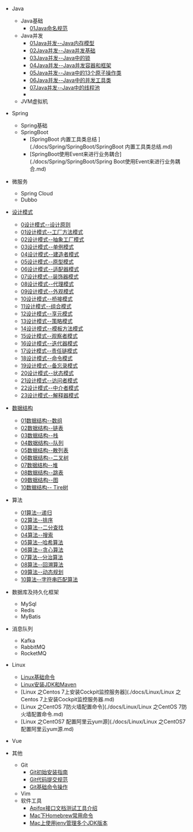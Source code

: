 - Java
  - Java基础
    * [01Java命名规范](./docs/Java/Java基础/Java命名规范.md)
  - Java并发
    * [01Java并发--Java内存模型](./docs/Java/Java并发/01Java并发--Java内存模型.md)
    * [02Java并发--Java并发基础](./docs/Java/Java并发/02Java并发--Java并发基础.md)
    * [03Java并发--Java中的锁](./docs/Java/Java并发/03Java并发--Java中的锁.md)
    * [04Java并发--Java并发容器和框架](./docs/Java/Java并发/04Java并发--Java并发容器和框架.md)
    * [05Java并发--Java中的13个原子操作类](./docs/Java/Java并发/05Java并发--Java中的13个原子操作类.md)
    * [06Java并发--Java中的并发工具类](./docs/Java/Java并发/06Java并发--Java中的并发工具类.md)
    * [07Java并发--Java中的线程池](./docs/Java/Java并发/07Java并发--Java中的线程池.md)
    * 
  - JVM虚拟机
- Spring
  - Spring基础 
  * SpringBoot
    * [SpringBoot 内置工具类总结 ](./docs/Spring/SpringBoot/SpringBoot 内置工具类总结.md)
    * [SpringBoot使用Event来进行业务耦合](./docs/Spring/SpringBoot/Spring Boot使用Event来进行业务耦合.md)
- 微服务
  - Spring  Cloud
  - Dubbo
- [设计模式](./docs/设计模式/设计模式介绍.md)
  - [0设计模式--设计原则](./docs/设计模式/00设计模式--设计原则.md)
  - [01设计模式--工厂方法模式](./docs/设计模式/01设计模式--工厂方法模式.md)
  - [02设计模式--抽象工厂模式](./docs/设计模式/02设计模式--抽象工厂模式.md)
  - [03设计模式--单例模式](./docs/设计模式/03设计模式--单例模式.md)
  - [04设计模式--建造者模式](./docs/设计模式/04设计模式--建造者模式.md)
  - [05设计模式--原型模式](./docs/设计模式/05设计模式--原型模式.md)
  - [06设计模式--适配器模式](./docs/设计模式/06设计模式--适配器模式.md)
  - [07设计模式--装饰器模式](./docs/设计模式/07设计模式--装饰器模式.md)
  - [08设计模式--代理模式](./docs/设计模式/08设计模式--代理模式.md)
  - [09设计模式--外观模式](./docs/设计模式/09设计模式--外观模式.md)
  - [10设计模式--桥接模式](./docs/设计模式/10设计模式--桥接模式.md)
  - [11设计模式--组合模式](./docs/设计模式/11设计模式--组合模式.md)
  - [12设计模式--享元模式](./docs/设计模式/12设计模式--享元模式.md)
  - [13设计模式--策略模式](./docs/设计模式/13设计模式--策略模式.md)
  - [14设计模式--模板方法模式](./docs/设计模式/14设计模式--模板方法模式.md)
  - [15设计模式--观察者模式](./docs/设计模式/15设计模式--观察者模式.md)
  - [16设计模式--迭代器模式](./docs/设计模式/16设计模式--迭代器模式.md)
  - [17设计模式--责任链模式](./docs/设计模式/17设计模式--责任链模式.md)
  - [18设计模式--命令模式](./docs/设计模式/18设计模式--命令模式.md)
  - [19设计模式--备忘录模式](./docs/设计模式/19设计模式--备忘录模式.md)
  - [20设计模式--状态模式](./docs/设计模式/20设计模式--状态模式.md)
  - [21设计模式--访问者模式](./docs/设计模式/21设计模式--访问者模式.md)
  - [22设计模式--中介者模式](./docs/设计模式/22设计模式--中介者模式.md)
  - [23设计模式--解释器模式](./docs/设计模式/23设计模式--解释器模式.md)
- [数据结构](./docs/数据结构/数据结构.md)
  - [01数据结构--数组](./docs/数据结构/01数据结构--数组.md)
  - [02数据结构--链表](./docs/数据结构/02数据结构--链表.md)
  - [03数据结构--栈](./docs/数据结构/03数据结构--栈.md)
  - [04数据结构--队列](./docs/数据结构/04数据结构--队列.md)
  - [05数据结构--散列表](./docs/数据结构/05数据结构--散列表.md)
  - [06数据结构--二叉树](./docs/数据结构/06数据结构--二叉树.md)
  - [07数据结构--堆](./docs/数据结构/07数据结构--堆.md)
  - [08数据结构--跳表](./docs/数据结构/08数据结构--跳表.md)
  - [09数据结构--图](./docs/数据结构/09数据结构--图.md)
  - [10数据结构-- Tire树](./docs/数据结构/10数据结构--Tire树.md)
- 算法
  - [01算法--递归](./docs/算法/01算法--递归.md)
  - [02算法--排序](./docs/算法/02算法--排序.md)
  - [03算法--二分查找](./docs/算法/03算法--二分查找.md)
  - [04算法--搜索](./docs/算法/04算法--搜索.md)
  - [05算法--哈希算法](./docs/算法/05算法--哈希算法.md)
  - [06算法--贪心算法](./docs/算法/06算法--贪心算法.md)
  - [07算法--分治算法](./docs/算法/07算法--分治算法.md)
  - [08算法--回溯算法](./docs/算法/08算法--回溯算法.md)
  - [09算法--动态规划](./docs/算法/09算法--动态规划.md)
  - [10算法--字符串匹配算法](./docs/算法/10算法--字符串匹配算法.md)
- 数据库及持久化框架
  * MySql
  * Redis
  * MyBatis
- 消息队列
  * Kafka
  * RabbitMQ
  * RocketMQ
- Linux

  - [Linux基础命令](./docs/Linux/Linux基础命令.md)
  - [Linux安装JDK和Maven](./docs/Linux/Linux安装JDK和Maven.md)
  - [Linux 之Centos 7上安装Cockpit监控服务器](./docs/Linux/Linux 之Centos 7上安装Cockpit监控服务器.md)
  - [Linux 之CentOS 7防火墙配置命令](./docs/Linux/Linux 之CentOS 7防火墙配置命令.md)
  - [Linux 之CentOS7 配置阿里云yum源](./docs/Linux/Linux 之CentOS7 配置阿里云yum源.md)
- Vue
- 其他
  * Git
    * [Git初始安装指南](./docs/其它/Git/Git初始安装指南.md)
    * [Git代码提交规范](./docs/其它/Git/Git代码提交规范.md)
    * [Git基础命令操作](./docs/其它/Git/Git基础命令操作.md)
  * Vim
  * 软件工具
    * [Apifox接口文档测试工具介绍](./docs/其它/软件工具/Apifox接口文档测试工具介绍.md)
    * [Mac下Homebrew常用命令](./docs/其它/软件工具/Mac下Homebrew常用命令.md)
    * [Mac上使用jenv管理多个JDK版本](./docs/其它/软件工具/Mac上使用jenv管理多个JDK版本.md)




